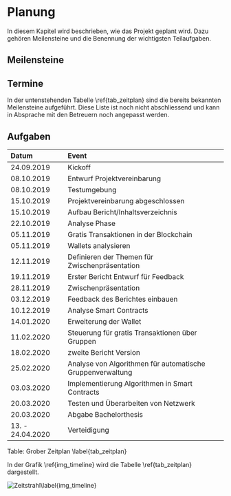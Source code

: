 # Planung

In diesem Kapitel wird beschrieben, wie das Projekt geplant wird. Dazu gehören Meilensteine und die Benennung der wichtigsten Teilaufgaben. 

## Meilensteine

## Termine

In der untenstehenden Tabelle \ref{tab_zeitplan} sind die bereits bekannten Meilensteine aufgeführt. Diese Liste ist noch nicht abschliessend und kann in Absprache mit den Betreuern noch angepasst werden.


## Aufgaben

| Datum  |Event   |   
|:---|:---|
| 24.09.2019 | Kickoff  |
| 08.10.2019 | Entwurf Projektvereinbarung |
| 08.10.2019 | Testumgebung|
| 15.10.2019 | Projektvereinbarung abgeschlossen|
| 15.10.2019 | Aufbau Bericht/Inhaltsverzeichnis  |
| 22.10.2019 | Analyse Phase |
| 05.11.2019 | Gratis Transaktionen in der Blockchain| 
| 05.11.2019 | Wallets analysieren |
| 12.11.2019 | Definieren der Themen für Zwischenpräsentation |
| 19.11.2019 | Erster Bericht Entwurf für Feedback |
| 28.11.2019 | Zwischenpräsentation  |
| 03.12.2019 | Feedback des Berichtes einbauen |
| 10.12.2019 | Analyse Smart Contracts  | 
| 14.01.2020 | Erweiterung der Wallet |
| 11.02.2020 | Steuerung für gratis Transaktionen über Gruppen  | 
| 18.02.2020 | zweite Bericht Version |
| 25.02.2020 |Analyse von Algorithmen für automatische Gruppenverwaltung|
| 03.03.2020 | Implementierung Algorithmen in Smart Contracts| 
| 20.03.2020 |  Testen und Überarbeiten von Netzwerk |
| 20.03.2020  | Abgabe Bachelorthesis  |
| 13. - 24.04.2020  | Verteidigung  |

Table: Grober Zeitplan \label{tab_zeitplan}


In der Grafik \ref{img_timeline} wird die Tabelle \ref{tab_zeitplan} dargestellt. 

![Zeitstrahl\label{img_timeline}](images/timeline_v1_1.PNG "Zeitstrahl") 



